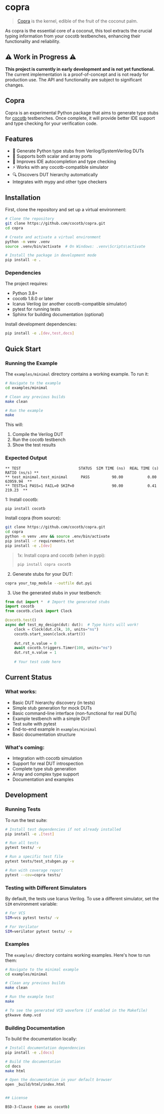 # copra

> [Copra](https://www.britannica.com/topic/copra) is the kernel, edible of the fruit of the coconut palm. 

As copra is the essential core of a coconut, this tool extracts the crucial typing information from your cocotb testbenches, enhancing their functionality and reliability.

## ⚠️ Work in Progress ⚠️

**This project is currently in early development and is not yet functional.** The current implementation is a proof-of-concept and is not ready for production use. The API and functionality are subject to significant changes.

## Copra

<!-- [![PyPI](https://img.shields.io/pypi/v/cocotb-copra)](https://pypi.org/project/cocotb-copra/)
[![License](https://img.shields.io/pypi/l/cocotb-copra)](LICENSE)
[![Python](https://img.shields.io/pypi/pyversions/cocotb-copra)](pyproject.toml)
[![Status: WIP](https://img.shields.io/badge/status-WIP-yellow)](https://github.com/cocotb/copra) -->

Copra is an experimental Python package that aims to generate type stubs for [cocotb](https://github.com/cocotb/cocotb) testbenches. Once complete, it will provide better IDE support and type checking for your verification code.

## Features

- 🚀 Generate Python type stubs from Verilog/SystemVerilog DUTs
- 🧩 Supports both scalar and array ports
- 🎯 Improves IDE autocompletion and type checking
- ⚡ Works with any cocotb-compatible simulator
- 🔍 Discovers DUT hierarchy automatically
- Integrates with mypy and other type checkers

## Installation

First, clone the repository and set up a virtual environment:

```bash
# Clone the repository
git clone https://github.com/cocotb/copra.git
cd copra

# Create and activate a virtual environment
python -m venv .venv
source .venv/bin/activate  # On Windows: .venv\Scripts\activate

# Install the package in development mode
pip install -e .
```

### Dependencies

The project requires:
- Python 3.8+
- cocotb 1.8.0 or later
- Icarus Verilog (or another cocotb-compatible simulator)
- pytest for running tests
- Sphinx for building documentation (optional)

Install development dependencies:

```bash
pip install -e .[dev,test,docs]
```

## Quick Start

### Running the Example

The `examples/minimal` directory contains a working example. To run it:

```bash
# Navigate to the example
cd examples/minimal

# Clean any previous builds
make clean

# Run the example
make
```

This will:
1. Compile the Verilog DUT
2. Run the cocotb testbench
3. Show the test results

### Expected Output

```
** TEST                          STATUS  SIM TIME (ns)  REAL TIME (s)  RATIO (ns/s) **
** test_minimal.test_minimal      PASS          90.00           0.00      63959.94  **
** TESTS=1 PASS=1 FAIL=0 SKIP=0                 90.00           0.41        219.23  **
```

1: Install cocotb:

```bash
pip install cocotb
```

Install copra (from source):

```bash
git clone https://github.com/cocotb/copra.git
cd copra
python -m venv .env && source .env/bin/activate
pip install -r requirements.txt
pip install -e .[dev]
```

> 1x: Install copra and cocotb (when in pypi):
> ```bash
> pip install copra cocotb
>  ```

2. Generate stubs for your DUT:

```bash
copra your_top_module --outfile dut.pyi
```

3. Use the generated stubs in your testbench:

```python
from dut import *  # Import the generated stubs
import cocotb
from cocotb.clock import Clock

@cocotb.test()
async def test_my_design(dut: dut):  # Type hints will work!
    clock = Clock(dut.clk, 10, units="ns")
    cocotb.start_soon(clock.start())
    
    dut.rst_n.value = 0
    await cocotb.triggers.Timer(100, units="ns")
    dut.rst_n.value = 1
    
    # Your test code here
```

## Current Status

### What works:
- Basic DUT hierarchy discovery (in tests)
- Simple stub generation for mock DUTs
- Basic command-line interface (non-functional for real DUTs)
- Example testbench with a simple DUT
- Test suite with pytest
- End-to-end example in `examples/minimal`
- Basic documentation structure

### What's coming:
- Integration with cocotb simulation
- Support for real DUT introspection
- Complete type stub generation
- Array and complex type support
- Documentation and examples

## Development

### Running Tests

To run the test suite:

```bash
# Install test dependencies if not already installed
pip install -e .[test]

# Run all tests
pytest tests/ -v

# Run a specific test file
pytest tests/test_stubgen.py -v

# Run with coverage report
pytest --cov=copra tests/
```

### Testing with Different Simulators

By default, the tests use Icarus Verilog. To use a different simulator, set the `SIM` environment variable:

```bash
# For VCS
SIM=vcs pytest tests/ -v

# For Verilator
SIM=verilator pytest tests/ -v
```

### Examples

The `examples/` directory contains working examples. Here's how to run them:

```bash
# Navigate to the minimal example
cd examples/minimal

# Clean any previous builds
make clean

# Run the example test
make

# To see the generated VCD waveform (if enabled in the Makefile)
gtkwave dump.vcd
```

### Building Documentation

To build the documentation locally:

```bash
# Install documentation dependencies
pip install -e .[docs]

# Build the documentation
cd docs
make html

# Open the documentation in your default browser
open _build/html/index.html


## License

BSD-3-Clause (same as cocotb)